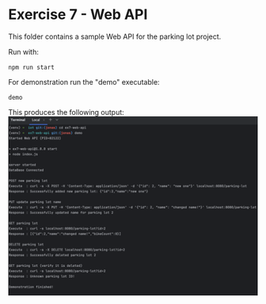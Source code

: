 # Exercise 7 - Web API

This folder contains a sample Web API for the parking lot project.

Run with:
```shell
npm run start
```

For demonstration run the "demo" executable:
```shell
demo
```

This produces the following output:
![](screenshot.png)